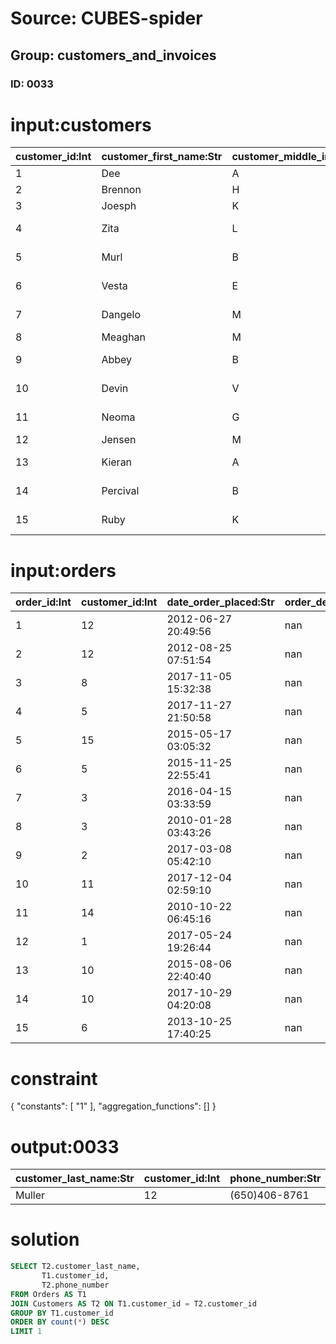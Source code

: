 # Source: CUBES-spider
## Group: customers_and_invoices
### ID: 0033

# input:customers

| customer_id:Int | customer_first_name:Str | customer_middle_initial:Str | customer_last_name:Str | gender:Str | email_address:Str | login_name:Str | login_password:Str | phone_number:Str | town_city:Str | state_county_province:Str | country:Str |
|---|---|---|---|---|---|---|---|---|---|---|---|
| 1 | Dee | A | Larkin | 1 | thora.torphy@example.org | xhartmann | 77789d292604ea04406f | 241.796.1219x37862 | North Nellie | WestVirginia | USA |
| 2 | Brennon | H | Weimann | 0 | roosevelt.collier@example.org | shayne.lesch | ce97a3e4539347daab96 | (943)219-4234x415 | South Isabell | Oklahoma | USA |
| 3 | Joesph | K | Schaefer | 0 | homenick.ambrose@example.net | feeney.lauriane | a6c7a7064c36b038d402 | (488)524-5345 | New Nikolas | Arkansas | USA |
| 4 | Zita | L | Trantow | 0 | destinee06@example.com | rubye.padberg | eb32d2933362d38faff7 | (193)465-6674x4952 | Ellaburgh | Colorado | USA |
| 5 | Murl | B | Shanahan | 1 | jovani64@example.com | jankunding | 398c1603aec3e9de2684 | 1-546-447-9843x13741 | North Helmerbury | Idaho | USA |
| 6 | Vesta | E | Leuschke | 1 | philip94@example.org | zdeckow | bdbc3c18cf28303c4f6a | +69(0)7149212554 | North Devonte | Mississippi | USA |
| 7 | Dangelo | M | Spinka | 1 | zullrich@example.net | camilla.dubuque | 180a37476c537e78d3de | 1-904-787-7320 | West Khaliltown | Kansas | USA |
| 8 | Meaghan | M | Keeling | 0 | pyundt@example.org | lowe.wilber | e67856613cd71f1b2884 | 06015518212 | Kenshire | Mississippi | USA |
| 9 | Abbey | B | Ruecker | 0 | anastacio45@example.org | dubuque.gina | d7629de5171fe29106c8 | 1-344-593-4896x425 | Bruenchester | California | USA |
| 10 | Devin | V | Glover | 0 | udeckow@example.com | ypowlowski | 604f9062a5a0de83ef9d | 197-955-3766 | Lake Eusebiomouth | Florida | USA |
| 11 | Neoma | G | Hauck | 1 | michel92@example.org | ahmad.hagenes | 035f2ba1e2a675c4f426 | +95(0)1523064649 | New Rachellefort | Alabama | USA |
| 12 | Jensen | M | Muller | 0 | lew.nicolas@example.org | pbecker | 5fe7c12dc3176ddf67c4 | (650)406-8761 | Carleefort | Montana | USA |
| 13 | Kieran | A | Auer | 0 | nnolan@example.org | sophia97 | d4ade599672bccdabeee | (157)046-6255x98627 | Lake Freemanville | Kentucky | USA |
| 14 | Percival | B | Kessler | 1 | jacobi.shanon@example.org | lucy.jast | 178613c20728eec256db | (791)562-7792x45732 | Port Hollie | Louisiana | USA |
| 15 | Ruby | K | Boyle | 0 | gwolff@example.net | dthiel | eff2c0dbf972481ba23c | 1-546-302-5676 | East Stephaniafort | SouthDakota | USA |

# input:orders

| order_id:Int | customer_id:Int | date_order_placed:Str | order_details:Str |
|---|---|---|---|
| 1 | 12 | 2012-06-27 20:49:56 | nan |
| 2 | 12 | 2012-08-25 07:51:54 | nan |
| 3 | 8 | 2017-11-05 15:32:38 | nan |
| 4 | 5 | 2017-11-27 21:50:58 | nan |
| 5 | 15 | 2015-05-17 03:05:32 | nan |
| 6 | 5 | 2015-11-25 22:55:41 | nan |
| 7 | 3 | 2016-04-15 03:33:59 | nan |
| 8 | 3 | 2010-01-28 03:43:26 | nan |
| 9 | 2 | 2017-03-08 05:42:10 | nan |
| 10 | 11 | 2017-12-04 02:59:10 | nan |
| 11 | 14 | 2010-10-22 06:45:16 | nan |
| 12 | 1 | 2017-05-24 19:26:44 | nan |
| 13 | 10 | 2015-08-06 22:40:40 | nan |
| 14 | 10 | 2017-10-29 04:20:08 | nan |
| 15 | 6 | 2013-10-25 17:40:25 | nan |

# constraint

{
  "constants": [
    "1"
  ],
  "aggregation_functions": []
}

# output:0033

| customer_last_name:Str | customer_id:Int | phone_number:Str |
|---|---|---|
| Muller | 12 | (650)406-8761 |

# solution

```sql
SELECT T2.customer_last_name,
       T1.customer_id,
       T2.phone_number
FROM Orders AS T1
JOIN Customers AS T2 ON T1.customer_id = T2.customer_id
GROUP BY T1.customer_id
ORDER BY count(*) DESC
LIMIT 1
```
